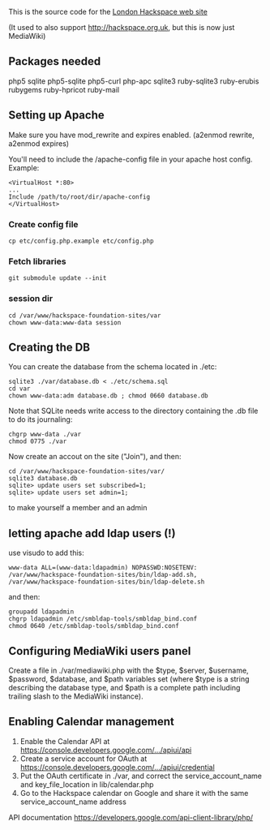 This is the source code for the [London Hackspace web
site](http://london.hackspace.org.uk)

(It used to also support http://hackspace.org.uk, but this is now just MediaWiki)

## Packages needed

php5 sqlite php5-sqlite php5-curl php-apc sqlite3
ruby-sqlite3 ruby-erubis rubygems ruby-hpricot ruby-mail

## Setting up Apache
Make sure you have mod_rewrite and expires enabled. (a2enmod rewrite, a2enmod expires)

You'll need to include the /apache-config file in your apache host config. Example:

    <VirtualHost *:80>
    ...
    Include /path/to/root/dir/apache-config
    </VirtualHost>

### Create config file

    cp etc/config.php.example etc/config.php

### Fetch libraries

    git submodule update --init

### session dir

    cd /var/www/hackspace-foundation-sites/var
    chown www-data:www-data session

## Creating the DB
You can create the database from the schema located in ./etc:

    sqlite3 ./var/database.db < ./etc/schema.sql
    cd var
    chown www-data:adm database.db ; chmod 0660 database.db

Note that SQLite needs write access to the directory containing the .db file to do its journaling:

    chgrp www-data ./var
    chmod 0775 ./var

Now create an accout on the site ("Join"), and then:

    cd /var/www/hackspace-foundation-sites/var/
    sqlite3 database.db
    sqlite> update users set subscribed=1;
    sqlite> update users set admin=1;

to make yourself a member and an admin

## letting apache add ldap users (!)

use visudo to add this:

    www-data ALL=(www-data:ldapadmin) NOPASSWD:NOSETENV: /var/www/hackspace-foundation-sites/bin/ldap-add.sh, /var/www/hackspace-foundation-sites/bin/ldap-delete.sh

and then:

    groupadd ldapadmin
    chgrp ldapadmin /etc/smbldap-tools/smbldap_bind.conf
    chmod 0640 /etc/smbldap-tools/smbldap_bind.conf

## Configuring MediaWiki users panel
Create a file in ./var/mediawiki.php with the $type, $server, $username,
$password, $database, and $path variables set (where $type is a string
describing the database type, and $path is a complete path including trailing
slash to the MediaWiki instance).

## Enabling Calendar management
1. Enable the Calendar API at https://console.developers.google.com/.../apiui/api
2. Create a service account for OAuth at https://console.developers.google.com/.../apiui/credential
3. Put the OAuth certificate in ./var, and correct the service_account_name and key_file_location in lib/calendar.php
4. Go to the Hackspace calendar on Google and share it with the same service_account_name address

API documentation https://developers.google.com/api-client-library/php/
